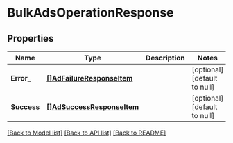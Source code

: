 # BulkAdsOperationResponse

## Properties
Name | Type | Description | Notes
------------ | ------------- | ------------- | -------------
**Error_** | [**[]AdFailureResponseItem**](AdFailureResponseItem.md) |  | [optional] [default to null]
**Success** | [**[]AdSuccessResponseItem**](AdSuccessResponseItem.md) |  | [optional] [default to null]

[[Back to Model list]](../README.md#documentation-for-models) [[Back to API list]](../README.md#documentation-for-api-endpoints) [[Back to README]](../README.md)

